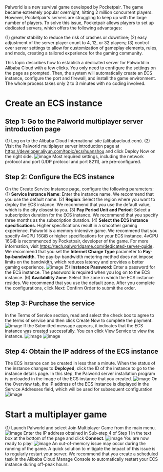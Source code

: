 Palworld is a new survival game developed by Pocketpair. The game became extremely popular overnight, hitting 2 million concurrent players. However, Pocketpair's servers are struggling to keep up with the large number of players. To solve this issue, Pocketpair allows players to set up dedicated servers, which offers the following advantages:

(1) greater stability to reduce the risk of crashes or downtime;
(2) easy adjustment of the server player count to 4, 12, or 32 players; 
(3) control over server settings to allow for customization of gameplay elements, rules, and mods, creating a tailored experience for the gaming community.

This topic describes how to establish a dedicated server for Palworld in Alibaba Cloud with a few clicks. You only need to configure the settings on the page as prompted. Then, the system will automatically create an ECS instance, configure the port and firewall, and install the game environment. The whole process takes only 2 to 3 minutes with no coding involved.

# Create an ECS instance
## Step 1: Go to the Palworld multiplayer server introduction page
(1) Log on to the Alibaba Cloud International site (alibabacloud.com). 
(2) Visit the Palworld multiplayer server introduction page at https://developer.aliyun.com/topic/ecs/huanshou and click Deploy Now on the right side.
![image](https://yqintl.alicdn.com/013f2f1ff7f585aab3a9dcf94a657be1ffd65ffd.png)
Most required settings, including the network protocol and port (UDP protocol and port 8211), are pre-configured.
## Step 2: Configure the ECS instance
On the Create Service Instance page, configure the following parameters:
(1) **Service Instance Name**: Enter the instance name. We recommend that you use the default name.
(2) **Region**: Select the region where you want to deploy the ECS instance. We recommend that you use the default value, which is the city closest to you.
(3) **Pay Period Unit and Period**: Select a subscription duration for the ECS instance. We recommend that you specify three months as the subscription duration.
(4) **Select the ECS instance specifications**. Higher specifications result in a smoother gaming experience. Palworld is a memory-intensive game. We recommend that you specify 4vCPU 16GiB or higher specifications for your ECS instance. 4vCPU 16GiB is recommenced by Pocketpair, developer of the game. For more information, visit https://tech.palworldgame.com/dedicated-server-guide. We recommend that you set the **Internet Charge Type** parameter to **Pay-by-bandwidth**. The pay-by-bandwidth metering method does not impose limits on the bandwidth, which reduces latency and provides a better gaming experience.
![image](https://yqintl.alicdn.com/a63c0b2e6d6fd973a1c1a7a4cfb9c8777c60e21a.png)
(5) **Instance Password**: Enter a password for the ECS instance. The password is required when you log on to the ECS instance.
(6) **Availability Zone**: Select the zone in which the ECS instance resides. We recommend that you use the default zone.
After you complete the configurations, click Next: Confirm Order to submit the order.
## Step 3: Purchase the service
In the Terms of Service section, read and select the check box to agree to the terms of service and then click Create Now to complete the payment.
![image](https://yqintl.alicdn.com/34c26339a349a6a9014ebc0f2c69de214c83f440.png)
If the Submitted message appears, it indicates that the ECS instance was created successfully. You can click View Service to view the instance.
![image](https://yqintl.alicdn.com/224fa8750b59c5e3c959910c04cecd020bc7a1eb.png)
![image](https://yqintl.alicdn.com/68367bea7fcc29ee4a157baf50e47842c2161b09.png)
## Step 4: Obtain the IP address of the ECS instance
The ECS instance can be created in less than a minute. When the status of the instance changes to **Deployed**, click the ID of the instance to go to the instance details page.
In this step, the Palworld server installation program is preloaded in the image of the ECS instance that you created.
![image](https://yqintl.alicdn.com/b4ee975799d37bb962ea76883edccdfd04966a7f.png)
On the Overview tab, the IP address of the ECS instance is displayed in the Service Addresses field, which will be used for subsequent configuration
![image](https://yqintl.alicdn.com/3718beafdf8a5e9fa6ef6afa20cb2aec5b31e2e9.png)
# Start a multiplayer game
(1) Launch Palworld and select Join Multiplayer Game from the main menu.
![image](https://yqintl.alicdn.com/b9d4c06ec0f815e26b33c849086ba24654b75cf4.png)
Enter the IP address obtained in Sub-step 4 of Step 1 in the text box at the bottom of the page and click **Connect**.
![image](https://yqintl.alicdn.com/e0381ce945286da7507118997bf4c1abe395223f.png)
You are now ready to play!
![image](https://yqintl.alicdn.com/dde619ca572e82d11b10545c730139dd919a2c24.png)
An out-of-memory issue may occur during the running of the game. A quick solution to mitigate the impact of this issue is to regularly restart your server. We recommend that you create a scheduled task in the Alibaba Cloud Manage Console to automatically restart your ECS instance during off-peak hours.
